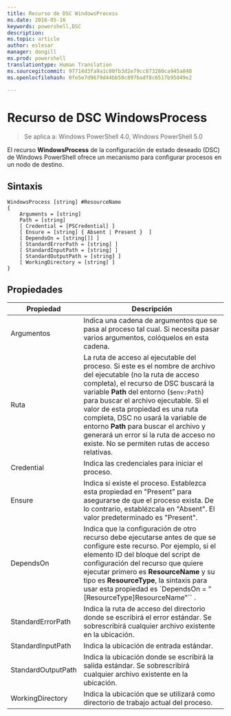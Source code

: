 ```yaml
---
title: Recurso de DSC WindowsProcess
ms.date: 2016-05-16
keywords: powershell,DSC
description: 
ms.topic: article
author: eslesar
manager: dongill
ms.prod: powershell
translationtype: Human Translation
ms.sourcegitcommit: 97714d3fa9a1c00fb3d2e79cc873280ca945a840
ms.openlocfilehash: 0fe5e7d9679d44bb50c897badf8c6517b95049e2

---
```


# Recurso de DSC WindowsProcess

> Se aplica a: Windows PowerShell 4.0, Windows PowerShell 5.0

El recurso **WindowsProcess** de la configuración de estado deseado (DSC) de Windows PowerShell ofrece un mecanismo para configurar procesos en un nodo de destino.

## Sintaxis

```
WindowsProcess [string] #ResourceName
{
    Arguments = [string]
    Path = [string]
    [ Credential = [PSCredential] ]
    [ Ensure = [string] { Absent | Present }  ]
    [ DependsOn = [string[]] ]
    [ StandardErrorPath = [string] ]
    [ StandardInputPath = [string] ]
    [ StandardOutputPath = [string] ]
    [ WorkingDirectory = [string] ]
}
```

## Propiedades
|  Propiedad  |  Descripción   | 
|---|---| 
| Argumentos| Indica una cadena de argumentos que se pasa al proceso tal cual. Si necesita pasar varios argumentos, colóquelos en esta cadena.| 
| Ruta| La ruta de acceso al ejecutable del proceso. Si este es el nombre de archivo del ejecutable (no la ruta de acceso completa), el recurso de DSC buscará la variable **Path** del entorno (`$env:Path`) para buscar el archivo ejecutable. Si el valor de esta propiedad es una ruta completa, DSC no usará la variable de entorno **Path** para buscar el archivo y generará un error si la ruta de acceso no existe. No se permiten rutas de acceso relativas.| 
| Credential| Indica las credenciales para iniciar el proceso.| 
| Ensure| Indica si existe el proceso. Establezca esta propiedad en "Present" para asegurarse de que el proceso exista. De lo contrario, establézcala en "Absent". El valor predeterminado es "Present".| 
| DependsOn | Indica que la configuración de otro recurso debe ejecutarse antes de que se configure este recurso. Por ejemplo, si el elemento ID del bloque del script de configuración del recurso que quiere ejecutar primero es __ResourceName__ y su tipo es __ResourceType__, la sintaxis para usar esta propiedad es `DependsOn = "[ResourceType]ResourceName"`` .| 
| StandardErrorPath| Indica la ruta de acceso del directorio donde se escribirá el error estándar. Se sobrescribirá cualquier archivo existente en la ubicación.| 
| StandardInputPath| Indica la ubicación de entrada estándar.| 
| StandardOutputPath| Indica la ubicación donde se escribirá la salida estándar. Se sobrescribirá cualquier archivo existente en la ubicación.| 
| WorkingDirectory| Indica la ubicación que se utilizará como directorio de trabajo actual del proceso.| 




<!--HONumber=Jul16_HO1-->


